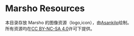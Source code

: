 # Marsho Resources 

本目录存放 Marsho 的图像资源（logo,icon），由[Asankilp](https://github.com/Asankilp)绘制。  
所有资源均在[CC BY-NC-SA 4.0](http://creativecommons.org/licenses/by-nc-sa/4.0/)许可下提供。  
